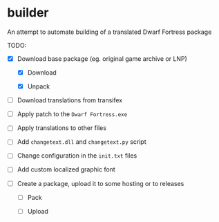 # builder

An attempt to automate building of a translated Dwarf Fortress package

TODO:

- [x] Download base package (eg. original game archive or LNP)

  - [x] Download

  - [x] Unpack

- [ ] Download translations from transifex

- [ ] Apply patch to the `Dwarf Fortress.exe`

- [ ] Apply translations to other files

- [ ] Add `changetext.dll` and `changetext.py` script

- [ ] Change configuration in the `init.txt` files

- [ ] Add custom localized graphic font

- [ ] Create a package, upload it to some hosting or to releases

  - [ ] Pack

  - [ ] Upload

